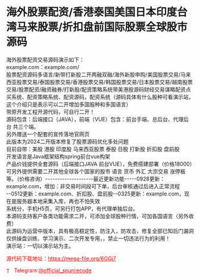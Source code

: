 # 海外股票配资/香港泰国美国日本印度台湾马来股票/折扣盘前国际股票全球股市源码

海外股票配资交易源码演示如下：<br>example.com：example.com/<br>股票配资源码多语言/新带打新股二开两融双融/海外新股申购/美国股票交易/马来西亚股票交易/泰国股票交易/香港股票交易/韩国股票交易/日本股票交易/越南股票交易/股票配资/融资融券/打新股/配资策略系统带美港股源码财经交易谋略配资点买系统、配资策略系统、配资源码，配资系统（源码具体有什么股种可看演示站，这个介绍只是表示可以二开增加多国股种和多国语言）<br>带原开发工程开源代码，可自行二开！<br>源码包含：后端接口（JAVA），前端（VUE）包含：前台手端、总后台、代理后台 共三个端。<br>另外赠送一个配套的宣传落地官网页<br>此版本为2024二开版本修复了股票源码优化多处问题  <br>目前自带：美股 港股 印度股 马来西亚股票 泰股 日股 打新股 折扣股 盘前股<br>开发语言是Java框架结构spring前台vue构架<br>产品价钱提供全套源码（后端接口JAVA 前台VUE），免费搭建部署（价格18000）可另外提供需要二开其他全球各个国家的股市 语言 货币 外汇 大宗交易 涨停板等。（价格咨询）--------------------最近更新功能-----0928更新：<br>example.com，增加：非交易时间段可下单，后台审核通过后进入正常流程<br>--0512更新：example.com、折扣股、盘前股--0325更新：example.com，现在是服务器本地采集入库，再也不怕失效<br>系统分，手机H5页，可另行打包APP，有代理单独后台。<br>本源码支持客户各类功能需求二开，可添加全球股种行情，可加各国语言（另外收费）<br>此源码为运营中版本，具有极高稳定性，防注入，防攻击，修复全部已知后门漏洞<br>仅供操盘训练、学习演示、二次开发专用，，禁止一切违法行为的利用！<br>演示站：一切以演示站为主。<br>


<p style="color: red;">源代码下载地址：<a href="https://mega-file.org/6GGj7" style="color: red;">https://mega-file.org/6GGj7</a></p><p style="color: red;"><img src="https://cdn-icons-png.flaticon.com/512/2111/2111646.png" alt="Telegram Icon" style="width: 16px; vertical-align: middle; margin-right: 5px;">Telegram:<a href="https://t.me/official_sourcecode" style="color: red;">@official_sourcecode</a></p>